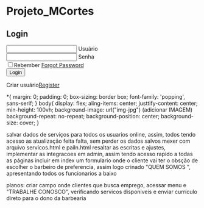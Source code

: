 # Projeto_MCortes

<body>
  <section> 
    <form> 
      <h1>Login</h1>
        <div class = "inputbox">
          <ion-icon name = "mail-ontline"></ion-icon> 
          <input type = "email " required> 
          <label for = "">Usuário</label>
        </div>
      <div class = "inputbox">
        <ion-icon name = "lock-clased-outline"></ion-icon>
        <input type = "password" required>
        <label for = "">Senha</label> 
      </div>
      <div classa = "forget">
        <label for = ""><input type = "checkbox">Rebember</label>
        <a href = "#">Forgot Password</a>
      </div>
      <button>Login</button>
      <div class = "register">
        <p>Criar usuário<a href = "#">Register</a></p>
      </div>
    </form>
  </section>
</body>

*{
margin: 0;
padding: 0;
box-sizing: border box;
font-family: 'popping', sans-serif;
}
body{
display: flex;
aling-items: center;
justtify-content: center; 
min-height: 100vh;
background-image: url("img-jpg") (adicionar IMAGEM)
background-repeat: no-repeat;
background-position: center; 
background-size: cover;
}


salvar dados de serviços para todos os usuarios online, assim, todos tendo acesso as atualização feita falta, sem perder os dados salvos 
mexer com arquivo servicos.html e pailn.html 
resaltar as escritas e ajustes, implementar as integracoes em admin, assim tendo acesso rapido a todas as páginas 
incluir em index um formulario onde o cliente vai ter o obsção de escolher o barbeiro de preferencia, assim logo crinado "QUEM SOMOS ", apresentando todos os funcionarios a baixo

planos: criar campo onde clientes que busca emprego, acessar menu e "TRABALHE CONOSCO", verificando servicos disponiveis e enviar currículo direto para o dono da barbearia 
